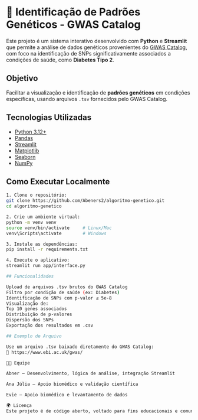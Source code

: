 # 🔬 Identificação de Padrões Genéticos - GWAS Catalog

Este projeto é um sistema interativo desenvolvido com **Python** e **Streamlit** que permite a análise de dados genéticos provenientes do [GWAS Catalog](https://www.ebi.ac.uk/gwas/), com foco na identificação de SNPs significativamente associados a condições de saúde, como **Diabetes Tipo 2**.

## Objetivo

Facilitar a visualização e identificação de **padrões genéticos** em condições específicas, usando arquivos `.tsv` fornecidos pelo GWAS Catalog.

## Tecnologias Utilizadas

- [Python 3.12+](https://www.python.org/)
- [Pandas](https://pandas.pydata.org/)
- [Streamlit](https://streamlit.io/)
- [Matplotlib](https://matplotlib.org/)
- [Seaborn](https://seaborn.pydata.org/)
- [NumPy](https://numpy.org/)


## Como Executar Localmente

```bash
1. Clone o repositório:
git clone https://github.com/Abeners2/algoritmo-genetico.git
cd algoritmo-genetico

2. Crie um ambiente virtual:
python -m venv venv
source venv/bin/activate     # Linux/Mac
venv\Scripts\activate        # Windows

3. Instale as dependências:
pip install -r requirements.txt

4. Execute o aplicativo:
streamlit run app/interface.py

## Funcionalidades

Upload de arquivos .tsv brutos do GWAS Catalog
Filtro por condição de saúde (ex: Diabetes)
Identificação de SNPs com p-valor ≤ 5e-8
Visualização de:
Top 10 genes associados
Distribuição de p-valores
Dispersão dos SNPs
Exportação dos resultados em .csv

## Exemplo de Arquivo

Use um arquivo .tsv baixado diretamente do GWAS Catalog:
🔗 https://www.ebi.ac.uk/gwas/

👨‍🔬 Equipe

Abner – Desenvolvimento, lógica de análise, integração Streamlit

Ana Júlia – Apoio biomédico e validação científica

Evie – Apoio biomédico e levantamento de dados

🌍 Licença
Este projeto é de código aberto, voltado para fins educacionais e comunitários. Licenciado sob a MIT License.
